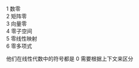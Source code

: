 1 数零    
2 矩阵零    
3 向量零    
4 零子空间    
5 零线性映射    
6 零多项式    
    
他们在线性代数中的符号都是 $0$ 需要根据上下文来区分    
